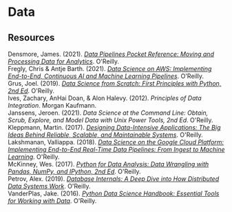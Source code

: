 # Data

## Resources

Densmore, James. (2021). [_Data Pipelines Pocket Reference: Moving and Processing Data for Analytics_](https://github.com/jamesdensmore/datapipelinesbook). O'Reilly.<br>
Fregly, Chris & Antje Barth. (2021). [_Data Science on AWS: Implementing End-to-End, Continuous AI and Machine Learning Pipelines_](https://github.com/data-science-on-aws/workshop). O'Reilly.<br>
Grus, Joel. (2019). [_Data Science from Scratch: First Principles with Python, 2nd Ed_](https://github.com/joelgrus/data-science-from-scratch). O'Reilly.<br>
Ives, Zachary, AnHai Doan, & Alon Halevy. (2012). _Principles of Data Integration_. Morgan Kaufmann.<br>
Janssens, Jeroen. (2021). _Data Science at the Command Line: Obtain, Scrub, Explore, and Model Data with Unix Power Tools, 2nd Ed_. O'Reilly.<br>
Kleppmann, Martin. (2017). [_Designing Data-Intensive Applications: The Big Ideas Behind Reliable, Scalable, and Maintainable Systems_](https://github.com/ept/ddia-references). O'Reilly.<br>
Lakshmanan, Valliappa. (2018). [_Data Science on the Google Cloud Platform: Implementing End-to-End Real-Time Data Pipelines: From Ingest to Machine Learning_](https://github.com/GoogleCloudPlatform/data-science-on-gcp). O'Reilly.<br>
McKinney, Wes. (2017). [_Python for Data Analysis: Data Wrangling with Pandas, NumPy, and IPython, 2nd Ed_](https://github.com/wesm/pydata-book). O'Reilly.<br>
Petrov, Alex. (2019). [_Database Internals: A Deep Dive into How Distributed Data Systems Work_](https://www.databass.dev). O'Reilly.<br>
VanderPlas, Jake. (2016). [_Python Data Science Handbook: Essential Tools for Working with Data_](https://github.com/jakevdp/PythonDataScienceHandbook). O'Reilly.<br>
